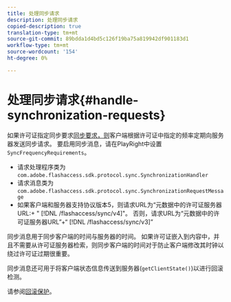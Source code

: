 ```yaml
---
title: 处理同步请求
description: 处理同步请求
copied-description: true
translation-type: tm+mt
source-git-commit: 89bdda1d4bd5c126f19ba75a819942df901183d1
workflow-type: tm+mt
source-wordcount: '154'
ht-degree: 0%

---
```



# 处理同步请求{#handle-synchronization-requests}

如果许可证指定同步要求[同步要求，则](../../protecting-content/introduction/usage-rules/authentication/synchronization.md)客户端根据许可证中指定的频率定期向服务器发送同步请求。 要启用同步消息，请在PlayRight中设置`SyncFrequencyRequirements`。

* 请求处理程序类为`com.adobe.flashaccess.sdk.protocol.sync.SynchronizationHandler`
* 请求消息类为`com.adobe.flashaccess.sdk.protocol.sync.SynchronizationRequestMessage`
* 如果客户端和服务器支持协议版本5，则请求URL为“元数据中的许可证服务器URL:+ &quot; [!DNL /flashaccess/sync/v4]&quot;。 否则，请求URL为“元数据中的许可证服务器URL”+“ [!DNL /flashaccess/sync/v3]”

同步消息用于同步客户端的时间与服务器的时间。 如果许可证嵌入到内容中，并且不需要从许可证服务器检索，则同步客户端的时间对于防止客户端修改其时钟以绕过许可证过期很重要。

同步消息还可用于将客户端状态信息传送到服务器(`getClientState()`)以进行回滚检测。

请参阅[回滚保护](../../protecting-content/implementing-the-license-server/processing-drm-requests.md#rollback-detection)。
